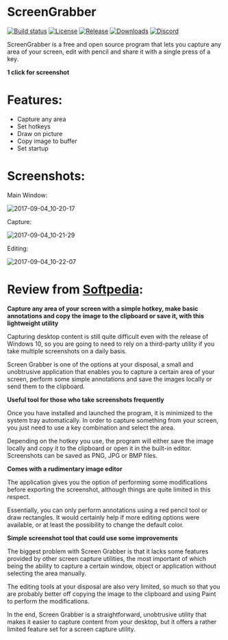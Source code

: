 # ScreenGrabber

[![Build status](https://img.shields.io/appveyor/ci/qvepoy/ScreenGrabber.svg?label=Build&maxAge=60)](https://ci.appveyor.com/project/qvepoy/ScreenGrabber)
[![License](https://img.shields.io/github/license/qvepoy/ScreenGrabber.svg?label=License&maxAge=86400)](./LICENSE.txt)
[![Release](https://img.shields.io/github/release/qvepoy/ScreenGrabber.svg?label=Release&maxAge=60)](https://github.com/qvepoy/ScreenGrabber/releases/latest)
[![Downloads](https://img.shields.io/github/downloads/qvepoy/ScreenGrabber/latest/total.svg?label=Downloads&maxAge=60)](https://github.com/qvepoy/ScreenGrabber/releases/latest)
[![Discord](https://discordapp.com/api/guilds/356095189317582848/widget.png)](https://discord.gg/NzJnYGF)

ScreenGrabber is a free and open source program that lets you capture any area of your screen, edit with pencil and share it with a single press of a key. 

**1 click for screenshot**

# Features: 

- Capture any area
- Set hotkeys
- Draw on picture
- Copy image to buffer
- Set startup

# Screenshots:

Main Window:

![2017-09-04_10-20-17](https://user-images.githubusercontent.com/23909416/30016038-0d496c20-915c-11e7-9f8f-f3372a3f8b12.gif)

Capture:

![2017-09-04_10-21-29](https://user-images.githubusercontent.com/23909416/30016052-217c1666-915c-11e7-870b-98b0b08f5d9f.gif)

Editing:

![2017-09-04_10-22-07](https://user-images.githubusercontent.com/23909416/30016041-12e5022a-915c-11e7-968a-22b84175ed7e.gif)

   [softpedia]: <http://www.softpedia.com/get/Multimedia/Graphic/Graphic-Capture/qvepoy-Screen-Grabber.shtml>
   
# Review from [Softpedia][softpedia]:

**Capture any area of your screen with a simple hotkey, make basic annotations and copy the image to the clipboard or save it, with this lightweight utility**

Capturing desktop content is still quite difficult even with the release of Windows 10, so you are going to need to rely on a third-party utility if you take multiple screenshots on a daily basis.

Screen Grabber is one of the options at your disposal, a small and unobtrusive application that enables you to capture a certain area of your screen, perform some simple annotations and save the images locally or send them to the clipboard.

**Useful tool for those who take screenshots frequently**

Once you have installed and launched the program, it is minimized to the system tray automatically. In order to capture something from your screen, you just need to use a key combination and select the area.

Depending on the hotkey you use, the program will either save the image locally and copy it to the clipboard or open it in the built-in editor. Screenshots can be saved as PNG, JPG or BMP files.

**Comes with a rudimentary image editor**

The application gives you the option of performing some modifications before exporting the screenshot, although things are quite limited in this respect.

Essentially, you can only perform annotations using a red pencil tool or draw rectangles. It would certainly help if more editing options were available, or at least the possibility to change the default color.

**Simple screenshot tool that could use some improvements**

The biggest problem with Screen Grabber is that it lacks some features provided by other screen capture utilities, the most important of which being the ability to capture a certain window, object or application without selecting the area manually.

The editing tools at your disposal are also very limited, so much so that you are probably better off copying the image to the clipboard and using Paint to perform the modifications.

In the end, Screen Grabber is a straightforward, unobtrusive utility that makes it easier to capture content from your desktop, but it offers a rather limited feature set for a screen capture utility.
